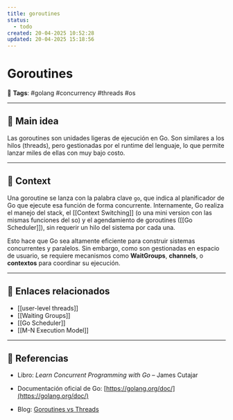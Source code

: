 ```yaml
---
title: goroutines
status:
  - todo
created: 20-04-2025 10:52:28
updated: 20-04-2025 15:18:56
---
```


# Goroutines

🔖 **Tags**: #golang #concurrency #threads #os

---

## 🧠 Main idea

Las goroutines son unidades ligeras de ejecución en Go. Son similares a los hilos (threads), pero gestionadas por el runtime del lenguaje, lo que permite lanzar miles de ellas con muy bajo costo.

---

## 🧩 Context

Una goroutine se lanza con la palabra clave `go`, que indica al planificador de Go que ejecute esa función de forma concurrente. Internamente, Go realiza el manejo del stack, el [[Context Switching]] (o una mini version con las mismas funciones del so) y el agendamiento de goroutines ([[Go Scheduler]]), sin requerir un hilo del sistema por cada una.

Esto hace que Go sea altamente eficiente para construir sistemas concurrentes y paralelos. Sin embargo, como son gestionadas en espacio de usuario, se requiere mecanismos como **WaitGroups**, **channels**, o **contextos** para coordinar su ejecución.

---

## 🔗 Enlaces relacionados

- [[user-level threads]]
- [[Waiting Groups]]
- [[Go Scheduler]]
- [[M-N Execution Model]]

---

## 📘 Referencias

- Libro: _Learn Concurrent Programming with Go_ – James Cutajar
    
- Documentación oficial de Go: [https://golang.org/doc/](https://golang.org/doc/)
    
- Blog: [Goroutines vs Threads](https://blog.golang.org/goroutines)